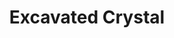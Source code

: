 ---
layout: default
modal-id: 1014
img: excavatedcrystal
title: Excavated Crystal

youtube-link: https://www.youtube.com/watch?v=kLhOAXTu-fc
tp-museum-link: https://twistypuzzles.com/app/museum/museum_showitem.php?pkey=11632
tp-forum-link: https://twistypuzzles.com/forum/viewtopic.php?t=39111
#purchase-service: 
#purchase-link: 

description: The Excavated Crystal is an edges-only <a href="https://twistypuzzles.com/app/museum/museum_showitem.php?pkey=652" target="_blank">Pyraminx Crystal</a>, inspired by the shape of the <a href="https://en.wikipedia.org/wiki/Excavated_dodecahedron" target="_blank">Excavated Dodecahedron</a> and the puzzle <a href="https://twistypuzzles.com/app/museum/museum_showitem.php?pkey=639" target="_blank">Alexander's Star</a>. This puzzle is featured in the <a href="https://www.instagram.com/the_puzzle_advent_calendar/" target="_blank">Puzzle Advent Calendar</a> in <a href="https://www.youtube.com/playlist?list=PLtysvchxBCmR8YJ0ELaAO4wUnWTzL4DB7" target="_blank">2023</a>.
---